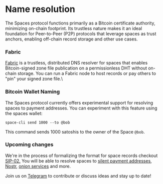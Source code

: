# Name resolution

The Spaces protocol functions primarily as a Bitcoin certificate authority, minimizing on-chain footprint. Its trustless nature makes it an ideal foundation for Peer-to-Peer (P2P) protocols that leverage spaces as trust anchors, enabling off-chain record storage and other use cases.&#x20;

### Fabric

[Fabric](https://github.com/spacesprotocol/fabric) is a trustless, distributed DNS resolver for spaces that enables Bitcoin-signed zone file publication on a permissionless DHT without on-chain storage. You can run a Fabric node to host records or pay others to "pin" your signed zone file.\


### Bitcoin Wallet Naming

The Spaces protocol currently offers experimental support for resolving spaces to payment addresses. You can experiment with this feature using the spaces wallet:

```
space-cli send 1000 --to @bob
```

This command sends 1000 satoshis to the owner of the Space `@bob`.

### Upcoming changes

We're in the process of formalizing the format for space records checkout [SIP-02.](https://github.com/spacesprotocol/sips/blob/main/sip-0002.mediawiki) You will be able to resolve spaces to [silent payment addresses](https://silentpayments.xyz/), [Nostr](https://nostr.com), [onion services](https://community.torproject.org/onion-services/) and more.

Join us on [Telegram](https://t.me/spacesprotocol) to contribute or discuss ideas and stay up to date!
